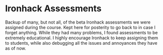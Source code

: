 # Ironhack Assessments
Backup of many, but not all, of the beta Ironhack assessments we were assigned during the course. Kept here for posterity to go back to in case I forget anything. While they had many problems, I found assessments to be extremely educational. I highly encourage Ironhack to keep assigning them to students, while also debugging all the issues and annoyances they have as of now.